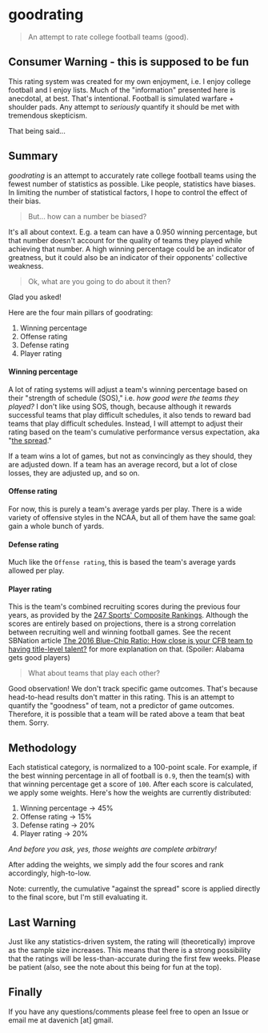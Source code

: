 # goodrating

> An attempt to rate college football teams (good).

## Consumer Warning - this is supposed to be fun

This rating system was created for my own enjoyment, i.e. I enjoy college football and I enjoy lists. Much of the "information" presented here is anecdotal, at best. That's intentional. Football is simulated warfare + shoulder pads. Any attempt to *seriously* quantify it should be met with tremendous skepticism. 

That being said...

## Summary

*goodrating* is an attempt to accurately rate college football teams using the fewest number of statistics as possible. Like people, statistics have biases. In limiting the number of statistical factors, I hope to control the effect of their bias.

> But... how can a number be biased?

It's all about context. E.g. a team can have a 0.950 winning percentage, but that number doesn't account for the quality of teams they played while achieving that number. A high winning percentage could be an indicator of greatness, but it could also be an indicator of their opponents' collective weakness.

> Ok, what are you going to do about it then?

Glad you asked!

Here are the four main pillars of goodrating:

1. Winning percentage
2. Offense rating
3. Defense rating
4. Player rating

#### Winning percentage

A lot of rating systems will adjust a team's winning percentage based on their "strength of schedule (SOS)," i.e. *how good were the teams they played?* I don't like using SOS, though, because although it rewards successful teams that play difficult schedules, it also tends to reward bad teams that play difficult schedules. Instead, I will attempt to adjust their rating based on the team's cumulative performance versus expectation, aka "[the spread](https://en.wikipedia.org/wiki/Spread_betting#Spreads_in_sports_wagering)." 

If a team wins a lot of games, but not as convincingly as they should, they are adjusted down. If a team has an average record, but a lot of close losses, they are adjusted up, and so on.

#### Offense rating

For now, this is purely a team's average yards per play. There is a wide variety of offensive styles in the NCAA, but all of them have the same goal: gain a whole bunch of yards.

#### Defense rating

Much like the `Offense rating`, this is based the team's average yards allowed per play.

#### Player rating

This is the team's combined recruiting scores during the previous four years, as provided by the [247 Sports' Composite Rankings](http://247sports.com/Season/2017-Football/CompositeTeamRankings). Although the scores are entirely based on projections, there is a strong correlation between recruiting well and winning football games. See the recent SBNation article [The 2016 Blue-Chip Ratio: How close is your CFB team to having title-level talent?](http://www.sbnation.com/college-football-recruiting/2016/8/18/12530108/ncaa-football-best-recruiters-2016) for more explanation on that. (Spoiler: Alabama gets good players)

> What about teams that play each other?

Good observation! We don't track specific game outcomes. That's because head-to-head results don't matter in this rating. This is an attempt to quantify the "goodness" of team, not a predictor of game outcomes. Therefore, it is possible that a team will be rated above a team that beat them. Sorry.

## Methodology

Each statistical category, is normalized to a 100-point scale. For example, if the best winning percentage in all of football is `0.9`, then the team(s) with that winning percentage get a score of `100`. After each score is calculated, we apply some weights. Here's how the weights are currently distributed:

1. Winning percentage -> 45%
2. Offense rating -> 15%
3. Defense rating -> 20%
4. Player rating -> 20%

*And before you ask, yes, those weights are complete arbitrary!*

After adding the weights, we simply add the four scores and rank accordingly, high-to-low.

Note: currently, the cumulative "against the spread" score is applied directly to the final score, but I'm still evaluating it.

## Last Warning

Just like any statistics-driven system, the rating will (theoretically) improve as the sample size increases. This means that there is a strong possibility that the ratings will be less-than-accurate during the first few weeks. Please be patient (also, see the note about this being for fun at the top).

## Finally

If you have any questions/comments please feel free to open an Issue or email me at davenich [at] gmail.
